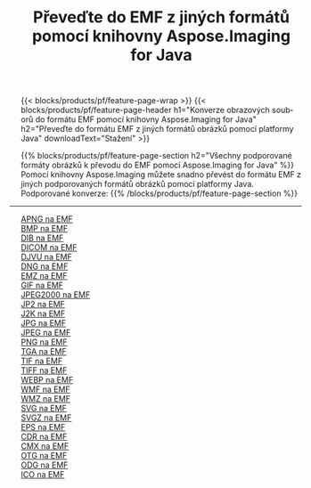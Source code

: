 ﻿---
title: Převeďte do EMF z jiných formátů pomocí knihovny Aspose.Imaging for Java 
weight: 3920
url: /cs/java/conversion/to/emf 
lang: cs
langdirlevel: 2
locales: zh-hans,ja,it,ru,de,es,fr,nl,id,lt,pl,pt,vi,tr,ko,zh-hant,ar,hi,th,sv,cs,uk,he
description: Pomocí Aspose.Imaging můžete převést do EMF z jiných formátů pomocí Java
---

{{< blocks/products/pf/feature-page-wrap >}}
{{< blocks/products/pf/feature-page-header h1="Konverze obrazových souborů do formátu EMF pomocí knihovny Aspose.Imaging for Java" h2="Převeďte do formátu EMF z jiných formátů obrázků pomocí platformy Java" downloadText="Stažení" >}}


{{% blocks/products/pf/feature-page-section  h2="Všechny podporované formáty obrázků k převodu do EMF pomocí Aspose.Imaging for Java" %}}
Pomocí knihovny Aspose.Imaging můžete snadno převést do formátu EMF z jiných podporovaných formátů obrázků pomocí platformy Java.
<br/>
Podporované konverze:
{{% /blocks/products/pf/feature-page-section %}}
<div class="container-fluid productfamilypage bg-gray">
    <div class="convertypes bg-gray agp-content section">
        <div class="container">
		<hr style="margin-left:-20px;"/>
		<div class="row other-converters">
		    <div class='col-md-2 other-converter remove-lp remove-rp'><a href="/imaging/cs/java/conversion/apng-to-emf" >APNG na EMF</a></div>
<div class='col-md-2 other-converter remove-lp remove-rp'><a href="/imaging/cs/java/conversion/bmp-to-emf" >BMP na EMF</a></div>
<div class='col-md-2 other-converter remove-lp remove-rp'><a href="/imaging/cs/java/conversion/dib-to-emf" >DIB na EMF</a></div>
<div class='col-md-2 other-converter remove-lp remove-rp'><a href="/imaging/cs/java/conversion/dicom-to-emf" >DICOM na EMF</a></div>
<div class='col-md-2 other-converter remove-lp remove-rp'><a href="/imaging/cs/java/conversion/djvu-to-emf" >DJVU na EMF</a></div>
<div class='col-md-2 other-converter remove-lp remove-rp'><a href="/imaging/cs/java/conversion/dng-to-emf" >DNG na EMF</a></div>
<div class='col-md-2 other-converter remove-lp remove-rp'><a href="/imaging/cs/java/conversion/emz-to-emf" >EMZ na EMF</a></div>
<div class='col-md-2 other-converter remove-lp remove-rp'><a href="/imaging/cs/java/conversion/gif-to-emf" >GIF na EMF</a></div>
<div class='col-md-2 other-converter remove-lp remove-rp'><a href="/imaging/cs/java/conversion/jpeg2000-to-emf" >JPEG2000 na EMF</a></div>
<div class='col-md-2 other-converter remove-lp remove-rp'><a href="/imaging/cs/java/conversion/jp2-to-emf" >JP2 na EMF</a></div>
<div class='col-md-2 other-converter remove-lp remove-rp'><a href="/imaging/cs/java/conversion/j2k-to-emf" >J2K na EMF</a></div>
<div class='col-md-2 other-converter remove-lp remove-rp'><a href="/imaging/cs/java/conversion/jpg-to-emf" >JPG na EMF</a></div>
<div class='col-md-2 other-converter remove-lp remove-rp'><a href="/imaging/cs/java/conversion/jpeg-to-emf" >JPEG na EMF</a></div>
<div class='col-md-2 other-converter remove-lp remove-rp'><a href="/imaging/cs/java/conversion/png-to-emf" >PNG na EMF</a></div>
<div class='col-md-2 other-converter remove-lp remove-rp'><a href="/imaging/cs/java/conversion/tga-to-emf" >TGA na EMF</a></div>
<div class='col-md-2 other-converter remove-lp remove-rp'><a href="/imaging/cs/java/conversion/tif-to-emf" >TIF na EMF</a></div>
<div class='col-md-2 other-converter remove-lp remove-rp'><a href="/imaging/cs/java/conversion/tiff-to-emf" >TIFF na EMF</a></div>
<div class='col-md-2 other-converter remove-lp remove-rp'><a href="/imaging/cs/java/conversion/webp-to-emf" >WEBP na EMF</a></div>
<div class='col-md-2 other-converter remove-lp remove-rp'><a href="/imaging/cs/java/conversion/wmf-to-emf" >WMF na EMF</a></div>
<div class='col-md-2 other-converter remove-lp remove-rp'><a href="/imaging/cs/java/conversion/wmz-to-emf" >WMZ na EMF</a></div>
<div class='col-md-2 other-converter remove-lp remove-rp'><a href="/imaging/cs/java/conversion/svg-to-emf" >SVG na EMF</a></div>
<div class='col-md-2 other-converter remove-lp remove-rp'><a href="/imaging/cs/java/conversion/svgz-to-emf" >SVGZ na EMF</a></div>
<div class='col-md-2 other-converter remove-lp remove-rp'><a href="/imaging/cs/java/conversion/eps-to-emf" >EPS na EMF</a></div>
<div class='col-md-2 other-converter remove-lp remove-rp'><a href="/imaging/cs/java/conversion/cdr-to-emf" >CDR na EMF</a></div>
<div class='col-md-2 other-converter remove-lp remove-rp'><a href="/imaging/cs/java/conversion/cmx-to-emf" >CMX na EMF</a></div>
<div class='col-md-2 other-converter remove-lp remove-rp'><a href="/imaging/cs/java/conversion/otg-to-emf" >OTG na EMF</a></div>
<div class='col-md-2 other-converter remove-lp remove-rp'><a href="/imaging/cs/java/conversion/odg-to-emf" >ODG na EMF</a></div>
<div class='col-md-2 other-converter remove-lp remove-rp'><a href="/imaging/cs/java/conversion/ico-to-emf" >ICO na EMF</a></div>
                </div>
        </div>
    </div>
</div>
<br/>


